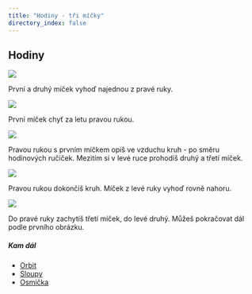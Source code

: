 ```yaml
---
title: "Hodiny - tři míčky"
directory_index: false
---
```


## Hodiny

![](img/m/micky-3-hodinya.png)

První a druhý míček vyhoď najednou z pravé ruky.

![](img/m/micky-3-hodinyb.png)

První míček chyť za letu pravou rukou.

![](img/m/micky-3-hodinyc.png)

Pravou rukou s prvním míčkem opiš ve vzduchu kruh - po směru hodinových ručiček. Mezitím si v levé ruce prohodíš druhý a třetí míček.

![](img/m/micky-3-hodinyd.png)

Pravou rukou dokončíš kruh. Míček z levé ruky vyhoď rovně nahoru.

![](img/m/micky-3-hodinye.png)

Do pravé ruky zachytíš třetí míček, do levé druhý. Můžeš pokračovat dál podle prvního obrázku.


##### Kam dál

- [Orbit](/micky/3/orbit.html "Někdy též nazývaný obtoč")
- [Sloupy](/micky/3/sloupy.html "Trik se třemi míčky")
- [Osmička](/micky/3/osmicka.html "Trik se třemi míčky")
